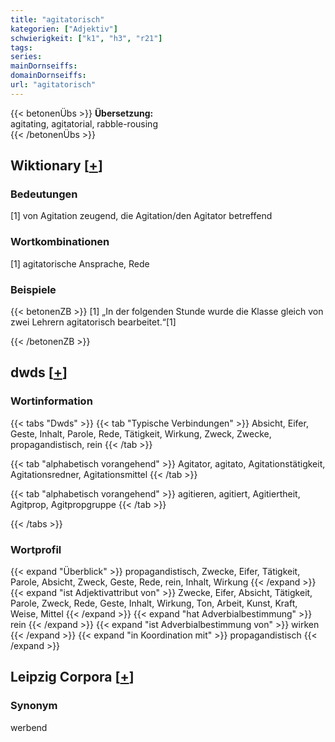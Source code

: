 ```yaml
---
title: "agitatorisch"
kategorien: ["Adjektiv"]
schwierigkeit: ["k1", "h3", "r21"]
tags:
series:
mainDornseiffs:
domainDornseiffs:
url: "agitatorisch"
---
```


{{< betonenÜbs >}}
**Übersetzung:**  
agitating, agitatorial, rabble-rousing  
{{< /betonenÜbs >}}

## Wiktionary [[+](https://de.wiktionary.org/wiki/agitatorisch)]

### Bedeutungen
[1] von Agitation zeugend, die Agitation/den Agitator betreffend  

### Wortkombinationen
[1] agitatorische Ansprache, Rede  

### Beispiele
{{< betonenZB >}}
[1] „In der folgenden Stunde wurde die Klasse gleich von zwei Lehrern agitatorisch bearbeitet.“[1]  

{{< /betonenZB >}}


## dwds [[+](https://www.dwds.de/wb/agitatorisch)]

### Wortinformation
{{< tabs "Dwds" >}}
{{< tab "Typische Verbindungen" >}}
Absicht, Eifer, Geste, Inhalt, Parole, Rede, Tätigkeit, Wirkung, Zweck, Zwecke, propagandistisch, rein
{{< /tab >}}

{{< tab "alphabetisch vorangehend" >}}
Agitator, agitato, Agitationstätigkeit, Agitationsredner, Agitationsmittel
{{< /tab >}}

{{< tab "alphabetisch vorangehend" >}}
agitieren, agitiert, Agitiertheit, Agitprop, Agitpropgruppe
{{< /tab >}}

{{< /tabs >}}

### Wortprofil
{{< expand "Überblick" >}} propagandistisch, Zwecke, Eifer, Tätigkeit, Parole, Absicht, Zweck, Geste, Rede, rein, Inhalt, Wirkung {{< /expand >}}
{{< expand "ist Adjektivattribut von" >}} Zwecke, Eifer, Absicht, Tätigkeit, Parole, Zweck, Rede, Geste, Inhalt, Wirkung, Ton, Arbeit, Kunst, Kraft, Weise, Mittel {{< /expand >}}
{{< expand "hat Adverbialbestimmung" >}} rein {{< /expand >}}
{{< expand "ist Adverbialbestimmung von" >}} wirken {{< /expand >}}
{{< expand "in Koordination mit" >}} propagandistisch {{< /expand >}}

## Leipzig Corpora [[+](https://corpora.uni-leipzig.de/en/res?word=agitatorisch&corpusId=deu_newscrawl-public_2018)]


### Synonym
werbend

